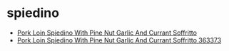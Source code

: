 # spiedino

 * [Pork Loin Spiedino With Pine Nut Garlic And Currant Soffritto](../../index/p/pork-loin-spiedino-with-pine-nut-garlic-and-currant-soffritto-363373.json)
 * [Pork Loin Spiedino With Pine Nut Garlic And Currant Soffritto 363373](../../index/p/pork-loin-spiedino-with-pine-nut-garlic-and-currant-soffritto-363373.json)
